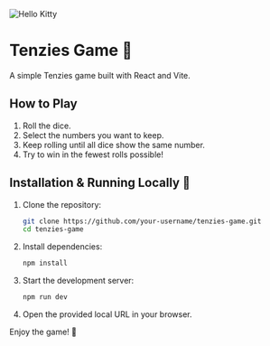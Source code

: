 ![Hello Kitty](https://upload.wikimedia.org/wikipedia/en/thumb/0/05/Hello_kitty_character_portrait.png/220px-Hello_kitty_character_portrait.png)

# Tenzies Game 🎲

A simple Tenzies game built with React and Vite.

## How to Play

1. Roll the dice.
2. Select the numbers you want to keep.
3. Keep rolling until all dice show the same number.
4. Try to win in the fewest rolls possible!

## Installation & Running Locally 🚀

1. Clone the repository:
   ```bash
   git clone https://github.com/your-username/tenzies-game.git
   cd tenzies-game
   ```
2. Install dependencies:
   ```bash
   npm install
   ```
3. Start the development server:
   ```bash
   npm run dev
   ```
4. Open the provided local URL in your browser.

Enjoy the game! 🎉
